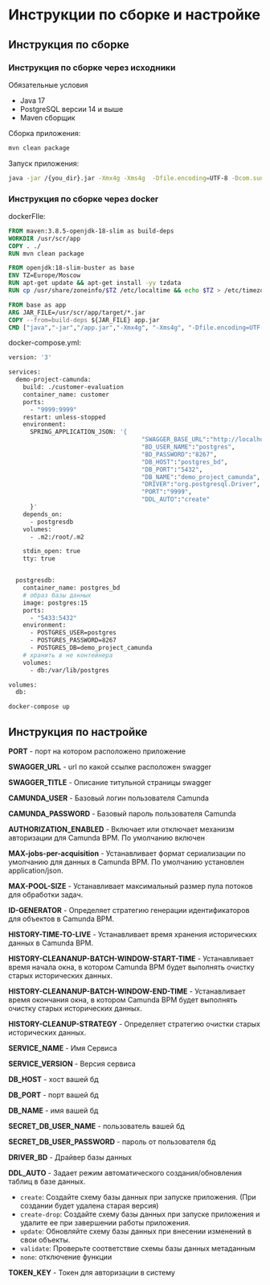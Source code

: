 # Инструкции по сборке и настройке

##  Инструкция по сборке 

### Инструкция по сборке через исходники

Обязательные условия
- Java 17
- PostgreSQL версии 14 и выше
- Maven сборщик

Сборка приложения:
```bash
mvn clean package
```

Запуск приложения:
```bash
java -jar /{you_dir}.jar -Xmx4g -Xms4g  -Dfile.encoding=UTF-8 -Dcom.sun.net.ssl.checkRevocation=false
```

### Инструкция по сборке через docker

dockerFIle:
```dockerfile
FROM maven:3.8.5-openjdk-18-slim as build-deps
WORKDIR /usr/scr/app
COPY . ./
RUN mvn clean package

FROM openjdk:18-slim-buster as base
ENV TZ=Europe/Moscow
RUN apt-get update && apt-get install -yy tzdata
RUN cp /usr/share/zoneinfo/$TZ /etc/localtime && echo $TZ > /etc/timezone

FROM base as app
ARG JAR_FILE=/usr/scr/app/target/*.jar
COPY --from=build-deps ${JAR_FILE} app.jar
CMD ["java","-jar","/app.jar","-Xmx4g", "-Xms4g", "-Dfile.encoding=UTF-8","-Dcom.sun.net.ssl.checkRevocation=false"]
```

docker-compose.yml:

```dockerfile
version: '3'

services:
  demo-project-camunda:
    build: ./customer-evaluation
    container_name: customer
    ports:
      - "9999:9999"
    restart: unless-stopped
    environment:
      SPRING_APPLICATION_JSON: '{
                                     "SWAGGER_BASE_URL":"http://localhost:",
                                     "BD_USER_NAME":"postgres",
                                     "BD_PASSWORD":"8267",
                                     "DB_HOST":"postgres_bd",
                                     "DB_PORT":"5432",
                                     "DB_NAME":"demo_project_camunda",
                                     "DRIVER":"org.postgresql.Driver",
                                     "PORT":"9999",
                                     "DDL_AUTO":"create"
      }'
    depends_on:
      - postgresdb
    volumes:
      - .m2:/root/.m2

    stdin_open: true
    tty: true


  postgresdb:
    container_name: postgres_bd
    # образ базы данных
    image: postgres:15
    ports:
      - "5433:5432"
    environment:
      - POSTGRES_USER=postgres
      - POSTGRES_PASSWORD=8267
      - POSTGRES_DB=demo_project_camunda
    # хранить в не контейнера
    volumes:
      - db:/var/lib/postgres

volumes:
  db:
```

```bash
docker-compose up
```

## Инструкция по настройке

**PORT** - порт на котором расположено приложение

**SWAGGER_URL** - url по какой ссылке расположен swagger 

**SWAGGER_TITLE** - Описание титульной страницы swagger

**CAMUNDA_USER** - Базовый логин пользователя Camunda

**CAMUNDA_PASSWORD** - Базовый пароль пользователя Camunda

**AUTHORIZATION_ENABLED** - Включает или отключает механизм авторизации для Camunda BPM. По умолчанию включен

**MAX-jobs-per-acquisition** - Устанавливает формат сериализации по умолчанию для данных в Camunda BPM. По умолчанию установлен application/json.

**MAX-POOL-SIZE** - Устанавливает максимальный размер пула потоков для обработки задач.

**ID-GENERATOR** -  Определяет стратегию генерации идентификаторов для объектов в Camunda BPM.

**HISTORY-TIME-TO-LIVE** - Устанавливает время хранения исторических данных в Camunda BPM.

**HISTORY-CLEANANUP-BATCH-WINDOW-START-TIME** - Устанавливает время начала окна, в котором Camunda BPM будет выполнять очистку старых исторических данных.

**HISTORY-CLEANANUP-BATCH-WINDOW-END-TIME** - Устанавливает время окончания окна, в котором Camunda BPM будет выполнять очистку старых исторических данных.

**HISTORY-CLEANUP-STRATEGY** - Определяет стратегию очистки старых исторических данных.

**SERVICE_NAME** - Имя Сервиса

**SERVICE_VERSION** - Версия сервиса

**DB_HOST** - хост вашей бд

**DB_PORT** - порт вашей бд

**DB_NAME** - имя вашей бд

**SECRET_DB_USER_NAME** - пользователь вашей бд

**SECRET_DB_USER_PASSWORD** - пароль от пользователя бд

**DRIVER_BD** - Драйвер базы данных

**DDL_AUTO** - Задает режим автоматического создания/обновления таблиц в базе данных.
- `create`: Создайте схему базы данных при запуске приложения. (При создании будет удалена старая версия)
- `create-drop`: Создайте схему базы данных при запуске приложения и удалите ее при завершении работы приложения.
- `update`: Обновляйте схему базы данных при внесении изменений в свои объекты.
- `validate`: Проверьте соответствие схемы базы данных метаданным
- `none`: отключение функции

**TOKEN_KEY** - Токен для авторизации в систему